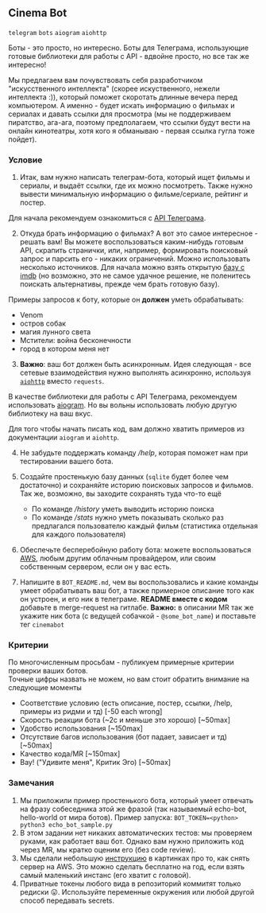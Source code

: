 ## Cinema Bot

`telegram` `bots` `aiogram` `aiohttp`

Боты - это просто, но интересно. Боты для Телеграма, использующие готовые библиотеки для работы с API - вдвойне просто, но все так же интересно!

Мы предлагаем вам почувствовать себя разработчиком "искусственного интеллекта" (скорее искуственного, нежели интеллекта :)), который
поможет скоротать длинные вечера перед компьютером. А именно - будет искать информацию о фильмах и сериалах и давать ссылки для просмотра
(мы не поддерживаем пиратство, ага-ага, поэтому предполагаем, что ссылки будут вести на онлайн кинотеатры, хотя
кого я обманываю - первая ссылка гугла тоже пойдет).

### Условие
1. Итак, вам нужно написать телеграм-бота, который ищет фильмы и сериалы, и выдаёт ссылки, где их можно посмотреть.
Также нужно вывести минимальную информацию о фильме/сериале, рейтинг и постер.

Для начала рекомендуем ознакомиться с [API Телеграма](https://core.telegram.org/bots/api).

2. Откуда брать информацию о фильмах? А вот это самое интересное - решать вам! Вы можете воспользоваться каким-нибудь готовым API, скрапить странички, или, например, формировать поисковый запрос и парсить его - никаких ограничений.
Можно использовать несколько источников. Для начала можно взять открытую [базу c imdb](https://www.imdb.com/interfaces/)
(но возможно, это не самое удачное решение, не поленитесь поискать альтернативы, прежде чем брать готовую базу).

Примеры запросов к боту, которые он **должен** уметь обрабатывать:
- Venom
- остров собак
- магия лунного света
- Мстители: война бесконечности
- город в котором меня нет

3. **Важно**: ваш бот должен быть асинхронным. Идея следующая - все сетевые взаимодействия нужно выполнять асинхронно,
используя [`aiohttp`](https://aiohttp.readthedocs.io/en/stable/#getting-started) вместо `requests`.

В качестве библиотеки для работы с API Телеграма, рекомендуем использовать
[aiogram](https://aiogram.readthedocs.io/en/latest/quick_start.html). Но вы вольны использовать любую другую
библиотеку на ваш вкус.

Для того чтобы начать писать код, вам должно хватить примеров из документации `aiogram` и `aiohttp`. 

4. Не забудьте поддержать команду */help*, которая поможет нам при тестировании вашего бота.

5. Создайте простенькую базу данных (`sqlite` будет более чем достаточно) и сохраняйте историю поисковых запросов и фильмов. Так же, возможно, вы заходите сохранять туда что-то ещё 
   * По команде */history* уметь выводить историю поиска
   * По команде */stats* нужно уметь показывать сколько раз предлагался пользователю каждый фильм
   (статистика отдельная для каждого пользователя)

6. Обеспечьте бесперебойную работу бота: можете воспользоваться [AWS](https://aws.amazon.com/free/faqs/), любым
другим облачным провайдером, или своим собственным сервером, если он у вас есть.

7. Напишите в `BOT_README.md`, чем вы воспользовались и какие команды умеет обрабатывать ваш бот, а также примерное
описание того как он устроен, и его ник в телеграме. **README вместе с кодом** добавьте в merge-request на гитлабе.
**Важно:** в описании MR так же укажите ник бота (с ведущей собачкой - `@some_bot_name`) и поставьте тег `cinemabot`

### Критерии

По многочисленным просьбам - публикуем примерные критерии проверки ваших ботов.  
Точные цифры назвать не можем, но вам стоит обратить внимание на следующие моменты 

* Соответствие условию (есть описание, постер, ссылки, /help, примеры из ридми и тд) [-50 each wrong]
* Скорость реакции бота (~2с и меньше это хорошо) [~50max]
* Удобство использования [~150max]
* Отсутствие багов использования (бот падает, зависает и тд) [~50max]
* Качество кода/MR [~150max]
* Вау! ("Удивите меня", Критик Эго) [~50max]

### Замечания

1. Мы приложили пример простенького бота, который умеет отвечать на фразу собеседника этой же фразой
(так называемый echo-bot, hello-world от мира ботов).
Пример запуска: `BOT_TOKEN=<python> python3 echo_bot_sample.py`
2. В этом задании нет никаких автоматических тестов: мы проверяем руками, как работает ваш бот.
Однако вам нужно приложить код через MR, мы кратко оценим его (без code review).
3. Мы сделали небольшую [инструкцию](https://i.imgur.com/EdH5mIT.jpg) в картинках про то, как снять сервер на AWS.
Это можно сделать бесплатно на год, если взять самый маленький инстанс (его хватит с головой).
4. Приватные токены любого вида в репозиторий коммитят только редиски 😛. Используйте переменные окружения или любой другой способ передавать secrets. 

